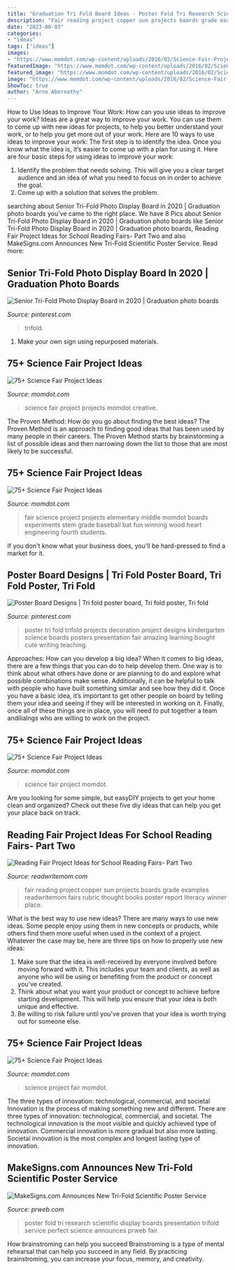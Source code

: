 ```yaml
---
title: "Graduation Tri Fold Board Ideas - Poster Fold Tri Research Scientific Display Boards Presentation Trifold Service Perfect Science Announces Prweb Fair"
description: "Fair reading project copper sun projects boards grade examples readwritemom fairs rubric thought books poster report literacy winner place"
date: "2023-08-03"
categories:
- "ideas"
tags: ["ideas"]
images:
- "https://www.momdot.com/wp-content/uploads/2016/02/Science-Fair-Project-Ideas-55.jpg"
featuredImage: "https://www.momdot.com/wp-content/uploads/2016/02/Science-Fair-Project-Ideas-55.jpg"
featured_image: "https://www.momdot.com/wp-content/uploads/2016/02/Science-Fair-Project-Ideas-55.jpg"
image: "https://www.momdot.com/wp-content/uploads/2016/02/Science-Fair-Project-Ideas-55.jpg"
ShowToc: true
author: "Arno Abernathy"
---
```



How to Use Ideas to Improve Your Work: How can you use ideas to improve your work?
Ideas are a great way to improve your work. You can use them to come up with new ideas for projects, to help you better understand your work, or to help you get more out of your work. Here are 10 ways to use ideas to improve your work: 
The first step is to identify the idea. Once you know what the idea is, it’s easier to come up with a plan for using it. Here are four basic steps for using ideas to improve your work: 
1) Identify the problem that needs solving. This will give you a clear target audience and an idea of what you need to focus on in order to achieve the goal. 
2) Come up with a solution that solves the problem.

	

		
searching about Senior Tri-Fold Photo Display Board in 2020 | Graduation photo boards you've came to the right place. We have 8 Pics about Senior Tri-Fold Photo Display Board in 2020 | Graduation photo boards like Senior Tri-Fold Photo Display Board in 2020 | Graduation photo boards, Reading Fair Project Ideas for School Reading Fairs- Part Two and also MakeSigns.com Announces New Tri-Fold Scientific Poster Service. Read more:
		
    
## Senior Tri-Fold Photo Display Board In 2020 | Graduation Photo Boards

<img loading=lazy src="https://i.pinimg.com/736x/61/18/3a/61183a961d2f24e97668c9ee1f38c22e.jpg" onerror="this.onerror=null;this.src='https://tse3.mm.bing.net/th?id=OIP.NJtO6wQdBnko9Ld3ssbeQwHaGI&amp;pid=15.1';" alt="Senior Tri-Fold Photo Display Board in 2020 | Graduation photo boards">

_Source: pinterest.com_

>trifold. 

	

1. Make your own sign using repurposed materials.

    
## 75+ Science Fair Project Ideas

<img loading=lazy src="https://www.momdot.com/wp-content/uploads/2016/02/Science-Fair-Project-Ideas-32.jpg" onerror="this.onerror=null;this.src='https://tse1.mm.bing.net/th?id=OIP.fLqkY4mnx2EWnvASYrYV7wHaJ4&amp;pid=15.1';" alt="75+ Science Fair Project Ideas">

_Source: momdot.com_

>science fair project projects momdot creative. 

	

The Proven Method: How do you go about finding the best ideas?
The Proven Method is an approach to finding good ideas that has been used by many people in their careers. The Proven Method starts by brainstorming a list of possible ideas and then narrowing down the list to those that are most likely to be successful.

    
## 75+ Science Fair Project Ideas

<img loading=lazy src="https://www.momdot.com/wp-content/uploads/2016/02/Science-Fair-Project-Ideas-55.jpg" onerror="this.onerror=null;this.src='https://tse2.mm.bing.net/th?id=OIP.ZCUcpXe-botHwcadjbr1igHaJ4&amp;pid=15.1';" alt="75+ Science Fair Project Ideas">

_Source: momdot.com_

>fair science project projects elementary middle momdot boards experiments stem grade baseball bat fun winning wood heart engineering fourth students. 

	

If you don't know what your business does, you'll be hard-pressed to find a market for it.

    
## Poster Board Designs | Tri Fold Poster Board, Tri Fold Poster, Tri Fold

<img loading=lazy src="https://i.pinimg.com/736x/47/0d/ac/470dac995a670c5f7b7c625ccf7dd153.jpg" onerror="this.onerror=null;this.src='https://tse4.mm.bing.net/th?id=OIP.WL8h9RM-jvd9CmpPl_ml5AHaFj&amp;pid=15.1';" alt="Poster Board Designs | Tri fold poster board, Tri fold poster, Tri fold">

_Source: pinterest.com_

>poster tri fold trifold projects decoration project designs kindergarten science boards posters presentation fair amazing learning bought cute writing teaching. 

	

Approaches: How can you develop a big idea?
When it comes to big ideas, there are a few things that you can do to help develop them. One way is to think about what others have done or are planning to do and explore what possible combinations make sense. Additionally, it can be helpful to talk with people who have built something similar and see how they did it. Once you have a basic idea, it’s important to get other people on board by telling them your idea and seeing if they will be interested in working on it. Finally, once all of these things are in place, you will need to put together a team andilialngs who are willing to work on the project.

    
## 75+ Science Fair Project Ideas

<img loading=lazy src="https://www.momdot.com/wp-content/uploads/2016/02/Science-Fair-Project-Ideas-36.jpg" onerror="this.onerror=null;this.src='https://tse1.mm.bing.net/th?id=OIP.Ka2kt_OA30TwiBEE_JYetQHaJ4&amp;pid=15.1';" alt="75+ Science Fair Project Ideas">

_Source: momdot.com_

>science fair project momdot. 

	

Are you looking for some simple, but easyDIY projects to get your home clean and organized? Check out these five diy ideas that can help you get your place back on track.

    
## Reading Fair Project Ideas For School Reading Fairs- Part Two

<img loading=lazy src="https://readwritemom.com/wp-content/uploads/2013/01/2013_0117December0040.jpg" onerror="this.onerror=null;this.src='https://tse2.mm.bing.net/th?id=OIP.FDaoBoFdf1EB0hTFyIL0kwHaJ4&amp;pid=15.1';" alt="Reading Fair Project Ideas for School Reading Fairs- Part Two">

_Source: readwritemom.com_

>fair reading project copper sun projects boards grade examples readwritemom fairs rubric thought books poster report literacy winner place. 

	

What is the best way to use new ideas?
There are many ways to use new ideas. Some people enjoy using them in new concepts or products, while others find them more useful when used in the context of a project. Whatever the case may be, here are three tips on how to properly use new ideas:
1. Make sure that the idea is well-received by everyone involved before moving forward with it. This includes your team and clients, as well as anyone who will be using or benefiting from the product or concept you've created.
2. Think about what you want your product or concept to achieve before starting development. This will help you ensure that your idea is both unique and effective.
3. Be willing to risk failure until you've proven that your idea is worth trying out for someone else.

    
## 75+ Science Fair Project Ideas

<img loading=lazy src="https://www.momdot.com/wp-content/uploads/2016/02/Science-Fair-Project-Ideas-26.jpg" onerror="this.onerror=null;this.src='https://tse4.mm.bing.net/th?id=OIP.ebbLm8pU7PeBCqUh5z7OLAHaJ4&amp;pid=15.1';" alt="75+ Science Fair Project Ideas">

_Source: momdot.com_

>science project fair momdot. 

	

The three types of innovation: technological, commercial, and societal
Innovation is the process of making something new and different. There are three types of innovation: technological, commercial, and societal. The technological innovation is the most visible and quickly achieved type of innovation. Commercial innovation is more gradual but also more lasting. Societal innovation is the most complex and longest lasting type of innovation.

    
## MakeSigns.com Announces New Tri-Fold Scientific Poster Service

<img loading=lazy src="http://ww1.prweb.com/prfiles/2013/01/10/10312361/tri-fold-about.jpg" onerror="this.onerror=null;this.src='https://tse2.mm.bing.net/th?id=OIP.h8hG_UK31ycrUQxZEJ_HbgHaFZ&amp;pid=15.1';" alt="MakeSigns.com Announces New Tri-Fold Scientific Poster Service">

_Source: prweb.com_

>poster fold tri research scientific display boards presentation trifold service perfect science announces prweb fair. 

	

How brainstroming can help you succeed
Brainstroming is a type of mental rehearsal that can help you succeed in any field. By practicing brainstroming, you can increase your focus, memory, and creativity.


